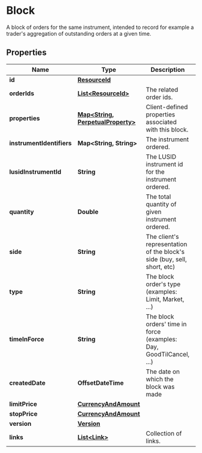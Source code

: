 

# Block

A block of orders for the same instrument, intended to record for example a trader's aggregation  of outstanding orders at a given time.

## Properties

Name | Type | Description | Notes
------------ | ------------- | ------------- | -------------
**id** | [**ResourceId**](ResourceId.md) |  | 
**orderIds** | [**List&lt;ResourceId&gt;**](ResourceId.md) | The related order ids. | 
**properties** | [**Map&lt;String, PerpetualProperty&gt;**](PerpetualProperty.md) | Client-defined properties associated with this block. |  [optional]
**instrumentIdentifiers** | **Map&lt;String, String&gt;** | The instrument ordered. | 
**lusidInstrumentId** | **String** | The LUSID instrument id for the instrument ordered. | 
**quantity** | **Double** | The total quantity of given instrument ordered. | 
**side** | **String** | The client&#39;s representation of the block&#39;s side (buy, sell, short, etc) | 
**type** | **String** | The block order&#39;s type (examples: Limit, Market, ...) | 
**timeInForce** | **String** | The block orders&#39; time in force (examples: Day, GoodTilCancel, ...) | 
**createdDate** | **OffsetDateTime** | The date on which the block was made | 
**limitPrice** | [**CurrencyAndAmount**](CurrencyAndAmount.md) |  |  [optional]
**stopPrice** | [**CurrencyAndAmount**](CurrencyAndAmount.md) |  |  [optional]
**version** | [**Version**](Version.md) |  |  [optional]
**links** | [**List&lt;Link&gt;**](Link.md) | Collection of links. |  [optional]



